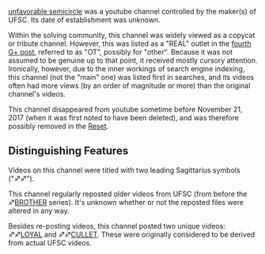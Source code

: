 [unfavorable
semicircle](https://www.youtube.com/channel/UCA2j2wFhXsQej79c9V4v_Lg/)
was a youtube channel controlled by the maker(s) of UFSC. Its date of
establishment was unknown.

Within the solving community, this channel was widely viewed as a
copycat or tribute channel. However, this was listed as a "REAL" outlet
in the [fourth G+ post](Google_Plus#G.2B_post_4 "wikilink"), referred to
as "OT", possibly for "other". Because it was not assumed to be genuine
up to that point, it received mostly cursory attention. Ironically,
however, due to the inner workings of search engine indexing, this
channel (not the "main" one) was listed first in searches, and its
videos often had more views (by an order of magnitude or more) than the
original channel's videos.

This channel disappeared from youtube sometime before November 21, 2017
(when it was first noted to have been deleted), and was therefore
possibly removed in the [Reset](RESET_STRANGE_YD "wikilink").

## Distinguishing Features

Videos on this channel were titled with two leading Sagittarius symbols
("♐♐").

This channel regularly reposted older videos from UFSC (from before the
♐[BROTHER](BROTHER "wikilink") series). It's unknown whether or not
the reposted files were altered in any way.

Besides re-posting videos, this channel posted two unique videos:
♐♐[LOYAL](LOYAL "wikilink") and ♐♐[CULLET](CULLET "wikilink"). These
were originally considered to be derived from actual UFSC videos.
